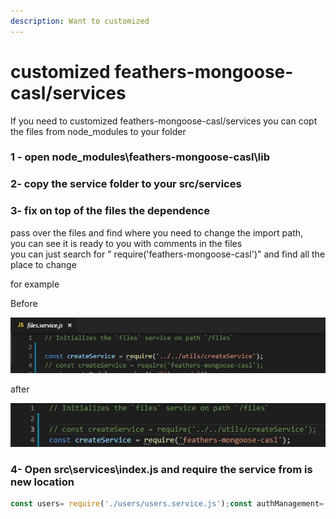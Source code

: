 ```yaml
---
description: Want to customized
---
```


# customized feathers-mongoose-casl/services

If you need to customized feathers-mongoose-casl/services you can copt the files from node\_modules to your folder

### 1 - open node\_modules\feathers-mongoose-casl\lib

### 2- copy the service folder to your src/services

### 3- fix on top of the files the dependence

pass over the files and find where you need to change the import path,  
you can see it is ready to you with comments in the files  
you can just search for " require\('feathers-mongoose-casl'\)" and find all the place to change  
  
for example

Before

![](../../.gitbook/assets/before.jpg)

after

![](../../.gitbook/assets/after%20%281%29.jpg)

### 4- Open src\services\index.js and require the service from is new location 

```javascript
const users= require('./users/users.service.js');const authManagement= require('./authmanagement/authmanagement.service.js');const notifier= require('./authmanagement\notifier\index.js');const mailer= require('./mailer/mailer.service.js');const rules= require('./rules/rules.service.js');const uploads= require('./uploads/uploads.service.js');const files= require('./files/files.service.js');const sms= require('./sms/sms.service.js');const dashboard= require('./dashboard/dashboard.service.js');const userAbilities= require('./userAbilities/userAbilities.service.js');// eslint-disable-next-line no-unused-varsmodule.exports = function (app) {  // copy from feathers-mongoose-casl services  app.configure(users);  app.configure(authManagement);  app.configure(notifier);  app.configure(mailer);  app.configure(rules);  app.configure(uploads);  app.configure(files);  // app.configure(sms) // we disabled this for now  app.configure(dashboard);  app.configure(userAbilities);};
```

